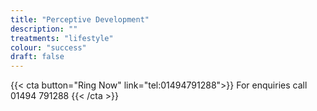 ```yaml
---
title: "Perceptive Development"
description: ""
treatments: "lifestyle"
colour: "success"
draft: false
---
```


{{< cta button="Ring Now" link="tel:01494791288">}}
For enquiries call 01494 791288
{{< /cta >}}